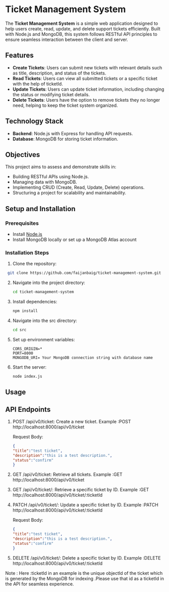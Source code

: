 
# Ticket Management System

The **Ticket Management System** is a simple web application designed to help users create, read, update, and delete support tickets efficiently. Built with Node.js and MongoDB, this system follows RESTful API principles to ensure seamless interaction between the client and server.


## Features

- **Create Tickets**: Users can submit new tickets with relevant details such as title, description, and status of the tickets.
- **Read Tickets**: Users can view all submitted tickets or a specific ticket with the help of ticketId.
- **Update Tickets**: Users can update ticket information, including changing the status or modifying ticket details.
- **Delete Tickets**: Users have the option to remove tickets they no longer need, helping to keep the ticket system organized.


## Technology Stack

- **Backend**: Node.js with Express for handling API requests.
- **Database**: MongoDB for storing ticket information.
## Objectives

This project aims to assess and demonstrate skills in:

- Building RESTful APIs using Node.js.
- Managing data with MongoDB.
- Implementing CRUD (Create, Read, Update, Delete) operations.
- Structuring a project for scalability and maintainability.
## Setup and Installation

### Prerequisites

- Install [Node.js](https://nodejs.org/)
- Install MongoDB locally or set up a MongoDB Atlas account

### Installation Steps

1. Clone the repository:
  ```bash
   git clone https://github.com/faijanbaig/ticket-management-system.git
   ``` 

2. Navigate into the project directory:
   ```bash
   cd ticket-management-system
   ```


3. Install dependencies:
   ```bash
   npm install
   ```

4. Navigate into the src directory:
   ```bash
   cd src
   ```

5. Set up environment variables:
   ```env
   CORS_ORIGIN=*
   PORT=8000
   MONGODB_URI= Your MongoDB connection string with database name
    ```

6. Start the server:
   ```bash
   node index.js
   ```
## Usage
## API Endpoints
1. POST /api/v0/ticket: Create a new ticket.
    Example :POST  http://localhost:8000/api/v0/ticket 
      
      Request Body:
      ```json
      {
      "title":"test ticket",
      "description":"this is a test description.",
      "status":"confirm"
      }
      ```
2. GET /api/v0/ticket: Retrieve all tickets.
     Example :GET  http://localhost:8000/api/v0/ticket 
      
3. GET /api/v0/ticket/: Retrieve a specific ticket by ID.
     Example :GET  http://localhost:8000/api/v0/ticket/:ticketId
  
4. PATCH /api/v0/ticket/: Update a specific ticket by ID.
     Example :PATCH  http://localhost:8000/api/v0/ticket/:ticketId

     Request Body:
      ```json
      {
      "title":"test ticket",
      "description":"this is a test description.",
      "status":"confirm"
      }
      ```

5. DELETE /api/v0/ticket/: Delete a specific ticket by ID.
     Example :DELETE  http://localhost:8000/api/v0/ticket/:ticketId

Note : Here :ticketId in an example is the unique objectId of the ticket which is generated by the MongoDB for indexing .Please use that id as a ticketId in the API for seamless experience.
